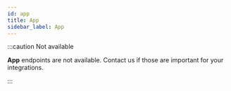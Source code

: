 ```yaml
---
id: app
title: App
sidebar_label: App
---
```


:::caution Not available

**App** endpoints are not available. Contact us if those are important for your integrations.

:::
